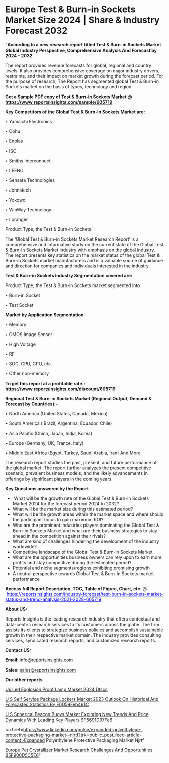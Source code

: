 # Europe Test & Burn-in Sockets Market Size 2024 | Share & Industry Forecast 2032

"<strong>According to a new research report titled Test & Burn-in Sockets Market Global Industry Perspective, Comprehensive Analysis And Forecast by 2024 – 2032</strong>

The report provides revenue forecasts for global, regional and country levels. It also provides comprehensive coverage on major industry drivers, restraints, and their impact on market growth during the forecast period. For the purpose of research, The Report has segmented global Test & Burn-in Sockets market on the basis of types, technology and region

<strong>Get a Sample PDF copy of Test & Burn-in Sockets Market </strong><strong>@<a href=https://www.reportsinsights.com/sample/605719 style=color:#0000ff;> https://www.reportsinsights.com/sample/605719</a></strong></font>

<strong>Key Competitors of the Global Test & Burn-in Sockets Market are:</strong>

‣ Yamaichi Electronics

‣ Cohu

‣ Enplas

‣ ISC

‣ Smiths Interconnect

‣ LEENO

‣ Sensata Technologies

‣ Johnstech

‣ Yokowo

‣ WinWay Technology

‣ Loranger

   Product Type, the Test & Burn-in Sockets

The ‘Global Test & Burn-in Sockets Market Research Report’ is a comprehensive and informative study on the current state of the Global Test & Burn-in Sockets Market industry with emphasis on the global industry. The report presents key statistics on the market status of the global Test & Burn-in Sockets market manufacturers and is a valuable source of guidance and direction for companies and individuals interested in the industry.

<strong>Test & Burn-in Sockets Industry Segmentation covered are:</strong>

Product Type, the Test & Burn-in Sockets market segmented into

‣ Burn-in Socket

‣ Test Socket

<strong>Market by Application Segmentation</strong>

‣   Memory

‣ CMOS Image Sensor

‣ High Voltage

‣ RF

‣ SOC, CPU, GPU, etc.

‣ Other non-memory

<strong>To get this report at a profitable rate.: <a href=https://www.reportsinsights.com/discount/605719 style=color:#0000ff;>https://www.reportsinsights.com/discount/605719</a></strong></font>

<strong>Regional Test & Burn-in Sockets Market (Regional Output, Demand &amp; Forecast by Countries):-</strong>

• North America (United States, Canada, Mexico)

• South America ( Brazil, Argentina, Ecuador, Chile)

• Asia Pacific (China, Japan, India, Korea)

• Europe (Germany, UK, France, Italy)

• Middle East Africa (Egypt, Turkey, Saudi Arabia, Iran) And More.

The research report studies the past, present, and future performance of the global market. The report further analyzes the present competitive scenario, prevalent business models, and the likely advancements in offerings by significant players in the coming years.

<strong>Key Questions answered by the Report</strong>
<ul>
  <li> What will be the growth rate of the Global Test & Burn-in Sockets Market 2024 for the forecast period 2024 to 2032?</li>
  <li>What will be the market size during this estimated period?</li>
  <li>What will be the growth areas within the market space and where should the participant focus to gain maximum ROI?</li>
  <li>Who are the prominent industries players dominating the Global Test & Burn-in Sockets Market and what are their business strategies to stay ahead in the competition against their rivals?</li>
  <li>What are kind of challenges hindering the development of the industry worldwide?</li>
  <li>Competitive landscape of the Global Test & Burn-in Sockets Market</li>
  <li>What are the opportunities business owners can rely upon to earn more profits and stay competitive during the estimated period?</li>
  <li>Potential and niche segments/regions exhibiting promising growth</li>
  <li>A neutral perspective towards Global Test & Burn-in Sockets market performance</li>
</ul>
<strong>Access full Report Description, TOC, Table of Figure, Chart, etc. </strong>@  <a href=https://reportsinsights.com/industry-forecast/test-burn-in-sockets-market-status-and-trend-analysis-2021-2028-605719 style=color:#0000ff;>https://reportsinsights.com/industry-forecast/test-burn-in-sockets-market-status-and-trend-analysis-2021-2028-605719</a></font>

<strong><strong>About US</strong>:</strong>

Reports Insights is the leading research industry that offers contextual and data-centric research services to its customers across the globe. The firm assists its clients to strategize business policies and accomplish sustainable growth in their respective market domain. The industry provides consulting services, syndicated research reports, and customized research reports.

<strong>Contact US:</strong>

<p class=""""><b>Email:</b> <a href=mailto:info@reportsinsights.com>info@reportsinsights.com</a></p>
<p class=""""><b>Sales:</b> <a href=mailto:sales@reportsinsights.com>sales@reportsinsights.com</a></p>

<strong>Our other reports</strong>

<a href=https://www.linkedin.com/pulse/us-led-explosion-proof-lamp-market-2024-dtscc/>Us Led Explosion Proof Lamp Market 2024 Dtscc</a>

<a href=https://medium.com/@shreyaw909/u-s-self-service-package-lockers-market-2023-outlook-on-historical-and-forecasted-statistics-by-e0d59feb461c>U S Self Service Package Lockers Market 2023 Outlook On Historical And Forecasted Statistics By E0D59Feb461C</a>

<a href=https://medium.com/@singhaakesh50/u-s-spherical-beacon-buoys-market-exploring-new-trends-and-price-dynamics-with-leading-key-players-9f5691d97fe6>U S Spherical Beacon Buoys Market Exploring New Trends And Price Dynamics With Leading Key Players 9F5691D97Fe6</a>

<a href=https://www.linkedin.com/pulse/expanded-polyethylene-protective-packaging-market--njrtf?trk=public_post_feed-article-content>Expanded Polyethylene Protective Packaging Market  Njrtf</a>

<a href=https://medium.com/@reportsinsights23/europe-pet-crystallizer-market-research-challenges-and-opportunities-b5f900d5c5e6>Europe Pet Crystallizer Market Research Challenges And Opportunities B5F900D5C5E6</a>"
